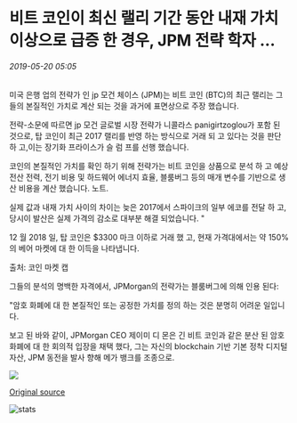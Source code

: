 # 비트 코인이 최신 랠리 기간 동안 내재 가치 이상으로 급증 한 경우, JPM 전략 학자 ...

###### 2019-05-20 05:05

미국 은행 업의 전략가 인 jp 모건 체이스 (JPM)는 비트 코인 (BTC)의 최근 랠리는 그들의 본질적인 가치로 계산 되는 것을 과거에 표면상으로 주장 했습니다.

전략-소문에 따르면 jp 모건 글로벌 시장 전략가 니콜라스 panigirtzoglou가 포함 된 것으로, 탑 코인이 최근 2017 랠리를 반영 하는 방식으로 거래 되 고 있다는 것을 판단 하 고,이는 장기화 프라이스가 슬 럼 프를 선행 했습니다.

코인의 본질적인 가치를 확인 하기 위해 전략가는 비트 코인을 상품으로 분석 하 고 예상 전산 전력, 전기 비용 및 하드웨어 에너지 효율, 블룸버그 등의 매개 변수를 기반으로 생산 비용을 계산 했습니다. 노트.

실제 값과 내재 가치 사이의 차이는 늦은 2017에서 스파이크의 일부 에코를 전달 하 고, 당시이 발산은 실제 가격의 감소로 대부분 해결 되었습니다. "

12 월 2018 일, 탑 코인은 $3300 마크 이하로 거래 했 고, 현재 가격대에서는 약 150%의 베어 마켓에 대 한 이득을 나타냅니다.

출처: 코인 마켓 캡

그들의 분석의 명백한 자격에서, JPMorgan의 전략가는 블룸버그에 의해 인용 된다:

"암호 화폐에 대 한 본질적인 또는 공정한 가치를 정의 하는 것은 분명히 어려운 일입니다.

보고 된 바와 같이, JPMorgan CEO 제이미 디 몬은 긴 비트 코인과 같은 분산 된 암호 화폐에 대 한 회의적 입장을 채택 했다, 그는 자신의 blockchain 기반 기본 정착 디지털 자산, JPM 동전을 발사 향해 메가 뱅크를 조종으로.

![](https://s3.cointelegraph.com/storage/uploads/view/ea3508243bd04742c8e1939b01c232a7.png)

[Original source](https://cointelegraph.com/news/bitcoin-has-soared-above-intrinsic-value-during-latest-rally-jpm-strategists-claim)

![stats](https://c.statcounter.com/11760860/0/a89fa40b/1/ "stats")